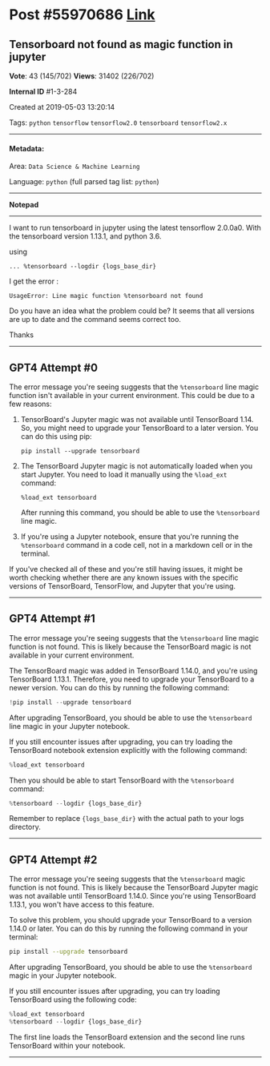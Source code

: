 
# Post \#55970686 [Link](https://stackoverflow.com/questions/55970686/)

## Tensorboard not found as magic function in jupyter

**Vote**: 43 (145/702) **Views**: 31402 (226/702) 

**Internal ID** \#1-3-284

Created at 2019-05-03 13:20:14

Tags: `python` `tensorflow` `tensorflow2.0` `tensorboard` `tensorflow2.x`

----------

#### Metadata:

Area: `Data Science & Machine Learning`

Language: `python` (full parsed tag list: `python`)

----------

**Notepad**


----------

I want to run tensorboard in jupyter using the latest tensorflow 2.0.0a0. 
With the tensorboard version 1.13.1, and python 3.6. 

using 

`... %tensorboard --logdir {logs_base_dir}`

I get the error :

`UsageError: Line magic function %tensorboard not found`

Do you have an idea what the problem could be? It seems that all versions are up to date and the command seems correct too. 

Thanks


----------
        
## GPT4 Attempt \#0

The error message you're seeing suggests that the `%tensorboard` line magic function isn't available in your current environment. This could be due to a few reasons:

1. TensorBoard's Jupyter magic was not available until TensorBoard 1.14. So, you might need to upgrade your TensorBoard to a later version. You can do this using pip:

    ```
    pip install --upgrade tensorboard
    ```

2. The TensorBoard Jupyter magic is not automatically loaded when you start Jupyter. You need to load it manually using the `%load_ext` command:

    ```
    %load_ext tensorboard
    ```

    After running this command, you should be able to use the `%tensorboard` line magic.

3. If you're using a Jupyter notebook, ensure that you're running the `%tensorboard` command in a code cell, not in a markdown cell or in the terminal.

If you've checked all of these and you're still having issues, it might be worth checking whether there are any known issues with the specific versions of TensorBoard, TensorFlow, and Jupyter that you're using.

--------

## GPT4 Attempt \#1

The error message you're seeing suggests that the `%tensorboard` line magic function is not found. This is likely because the TensorBoard magic is not available in your current environment.

The TensorBoard magic was added in TensorBoard 1.14.0, and you're using TensorBoard 1.13.1. Therefore, you need to upgrade your TensorBoard to a newer version. You can do this by running the following command:

```python
!pip install --upgrade tensorboard
```

After upgrading TensorBoard, you should be able to use the `%tensorboard` line magic in your Jupyter notebook.

If you still encounter issues after upgrading, you can try loading the TensorBoard notebook extension explicitly with the following command:

```python
%load_ext tensorboard
```

Then you should be able to start TensorBoard with the `%tensorboard` command:

```python
%tensorboard --logdir {logs_base_dir}
```

Remember to replace `{logs_base_dir}` with the actual path to your logs directory.

--------

## GPT4 Attempt \#2

The error message you're seeing suggests that the `%tensorboard` magic function is not found. This is likely because the TensorBoard Jupyter magic was not available until TensorBoard 1.14.0. Since you're using TensorBoard 1.13.1, you won't have access to this feature.

To solve this problem, you should upgrade your TensorBoard to a version 1.14.0 or later. You can do this by running the following command in your terminal:

```bash
pip install --upgrade tensorboard
```

After upgrading TensorBoard, you should be able to use the `%tensorboard` magic in your Jupyter notebook.

If you still encounter issues after upgrading, you can try loading TensorBoard using the following code:

```python
%load_ext tensorboard
%tensorboard --logdir {logs_base_dir}
```

The first line loads the TensorBoard extension and the second line runs TensorBoard within your notebook.

--------
